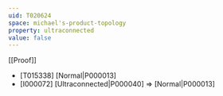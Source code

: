 ```yaml
---
uid: T020624
space: michael's-product-topology
property: ultraconnected
value: false
---
```

[[Proof]]

* [T015338] [Normal|P000013]
* [I000072] [Ultraconnected|P000040] => [Normal|P000013]


